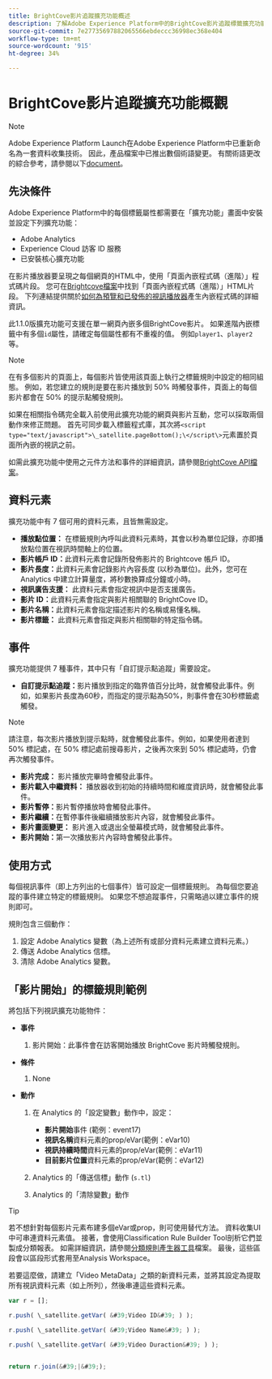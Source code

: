 ```yaml
---
title: BrightCove影片追蹤擴充功能概述
description: 了解Adobe Experience Platform中的BrightCove影片追蹤標籤擴充功能。
source-git-commit: 7e27735697882065566ebdeccc36998ec368e404
workflow-type: tm+mt
source-wordcount: '915'
ht-degree: 34%

---
```


# BrightCove影片追蹤擴充功能概觀

>[!NOTE]
>
>Adobe Experience Platform Launch在Adobe Experience Platform中已重新命名為一套資料收集技術。 因此，產品檔案中已推出數個術語變更。 有關術語更改的綜合參考，請參閱以下[document](../../../term-updates.md)。

## 先決條件

Adobe Experience Platform中的每個標籤屬性都需要在「擴充功能」畫面中安裝並設定下列擴充功能：

* Adobe Analytics
* Experience Cloud 訪客 ID 服務
* 已安裝核心擴充功能

在影片播放器要呈現之每個網頁的HTML中，使用「頁面內嵌程式碼（進階）」程式碼片段。 您可在[Brightcove檔案](https://studio.support.brightcove.com/publish/choosing-correct-embed-code.html#inpage)中找到「頁面內嵌程式碼（進階）」HTML片段。 下列連結提供關於[如何為預覽和已發佈的視訊播放器](https://studio.support.brightcove.com/players/generating-player-embed-code.html)產生內嵌程式碼的詳細資訊。

此1.1.0版擴充功能可支援在單一網頁內嵌多個BrightCove影片。 如果進階內嵌標籤中有多個`id`屬性，請確定每個屬性都有不重複的值。 例如`player1`、`player2`等。

>[!NOTE]
>
>在有多個影片的頁面上，每個影片皆使用該頁面上執行之標籤規則中設定的相同組態。 例如，若您建立的規則是要在影片播放到 50% 時觸發事件，頁面上的每個影片都會在 50% 的提示點觸發規則。

如果在相關指令碼完全載入前使用此擴充功能的網頁與影片互動，您可以採取兩個動作來修正問題。 首先可同步載入標籤程式庫，其次將`<script type="text/javascript">\_satellite.pageBottom();\</script\>`元素置於頁面所內嵌的視訊之前。

如需此擴充功能中使用之元件方法和事件的詳細資訊，請參閱[BrightCove API檔案](https://docs.brightcove.com/brightcove-player/1.x/Player.html#vjsplayer)。

## 資料元素

擴充功能中有 7 個可用的資料元素，且皆無需設定。

* **播放點位置：** 在標籤規則內呼叫此資料元素時，其會以秒為單位記錄，亦即播放點位置在視訊時間軸上的位置。
* **影片帳戶 ID：**&#x200B;此資料元素會記錄所發佈影片的 Brightcove 帳戶 ID。
* **影片長度：**&#x200B;此資料元素會記錄影片內容長度 (以秒為單位)。此外，您可在 Analytics 中建立計算量度，將秒數換算成分鐘或小時。
* **視訊廣告支援：** 此資料元素會指定視訊中是否支援廣告。
* **影片 ID：**&#x200B;此資料元素會指定與影片相關聯的 BrightCove ID。
* **影片名稱：**&#x200B;此資料元素會指定描述影片的名稱或易懂名稱。
* **影片標籤：** 此資料元素會指定與影片相關聯的特定指令碼。

## 事件

擴充功能提供 7 種事件，其中只有「自訂提示點追蹤」需要設定。

* **自訂提示點追蹤：**&#x200B;影片播放到指定的臨界值百分比時，就會觸發此事件。例如，如果影片長度為60秒，而指定的提示點為50%，則事件會在30秒標籤處觸發。

>[!NOTE]
>
>請注意，每次影片播放到提示點時，就會觸發此事件。例如，如果使用者達到 50% 標記處，在 50% 標記處前搜尋影片，之後再次來到 50% 標記處時，仍會再次觸發事件。

* **影片完成：** 影片播放完畢時會觸發此事件。
* **影片載入中繼資料：** 播放器收到初始的持續時間和維度資訊時，就會觸發此事件。
* **影片暫停：**&#x200B;影片暫停播放時會觸發此事件。
* **影片繼續：**&#x200B;在暫停事件後繼續播放影片內容，就會觸發此事件。
* **影片畫面變更：** 影片進入或退出全螢幕模式時，就會觸發此事件。
* **影片開始：**&#x200B;第一次播放影片內容時會觸發此事件。

## 使用方式

每個視訊事件（即上方列出的七個事件）皆可設定一個標籤規則。 為每個您要追蹤的事件建立特定的標籤規則。 如果您不想追蹤事件，只需略過以建立事件的規則即可。

規則包含三個動作：

1. 設定 Adobe Analytics 變數（為上述所有或部分資料元素建立資料元素。）
1. 傳送 Adobe Analytics 信標。
1. 清除 Adobe Analytics 變數。

## 「影片開始」的標籤規則範例

將包括下列視訊擴充功能物件：

* **事件**

   1. 影片開始：此事件會在訪客開始播放 BrightCove 影片時觸發規則。

* **條件**

   1. None

* **動作**

   1. 在 Analytics 的「設定變數」動作中，設定：

      * **影片開始**&#x200B;事件 (範例：event17)
      * **視訊名稱**&#x200B;資料元素的prop/eVar(範例：eVar10)
      * **視訊持續時間**&#x200B;資料元素的prop/eVar(範例：eVar11)
      * **目前影片位置**&#x200B;資料元素的prop/eVar(範例：eVar12)
   1. Analytics 的「傳送信標」動作 (`s.tl`)
   1. Analytics 的「清除變數」動作


>[!TIP]
>
>若不想針對每個影片元素布建多個eVar或prop，則可使用替代方法。 資料收集UI中可串連資料元素值。 接著，會使用Classification Rule Builder Tool剖析它們並製成分類報表。 如需詳細資訊，請參閱[分類規則產生器工具](https://experienceleague.adobe.com/docs/analytics/components/classifications/classifications-rulebuilder/classification-rule-builder.html)檔案。 最後，這些區段會以區段形式套用至Analysis Workspace。
>
>若要這麼做，請建立「Video MetaData」之類的新資料元素，並將其設定為提取所有視訊資料元素（如上所列），然後串連這些資料元素。

```javascript
var r = [];

r.push( \_satellite.getVar( &#39;Video ID&#39; ) );

r.push( \_satellite.getVar( &#39;Video Name&#39; ) );

r.push( \_satellite.getVar( &#39;Video Duraction&#39; ) );


return r.join(&#39;|&#39;);
```
